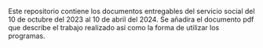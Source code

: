 Este repositorio contiene los documentos entregables del servicio social del 10 de octubre del 2023 al 10 de abril del 2024. 
Se añadira el documento pdf que describe el trabajo realizado así como la forma de utilizar los programas.
